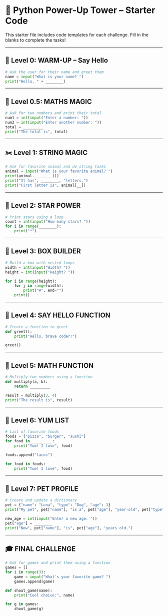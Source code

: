 # 🐍 Python Power-Up Tower – Starter Code

This starter file includes code templates for each challenge. Fill in the blanks to complete the tasks!

---

## 🧱 Level 0: WARM-UP – Say Hello

```python
# Ask the user for their name and greet them
name = input("What is your name? ")
print("Hello, " + ________)
```

---

## 🧱 Level 0.5: MATHS MAGIC

```python
# Ask for two numbers and print their total
num1 = int(input("Enter a number: "))
num2 = int(input("Enter another number: "))
total = _________
print("The total is", total)
```

---

## ✂️ Level 1: STRING MAGIC

```python
# Ask for favorite animal and do string tasks
animal = input("What is your favorite animal? ")
print(animal.________())
print("It has", ________, "letters.")
print("First letter is", animal[__])
```

---

## 🌟 Level 2: STAR POWER

```python
# Print stars using a loop
count = int(input("How many stars? "))
for i in range(________):
    print("*")
```

---

## 🧩 Level 3: BOX BUILDER

```python
# Build a box with nested loops
width = int(input("Width? "))
height = int(input("Height? "))

for i in range(height):
    for j in range(width):
        print("#", end="")
    print()
```

---

## 🧠 Level 4: SAY HELLO FUNCTION

```python
# Create a function to greet
def greet():
    print("Hello, brave coder!")

greet()
```

---

## 🧠 Level 5: MATH FUNCTION

```python
# Multiply two numbers using a function
def multiply(a, b):
    return _________

result = multiply(3, 4)
print("The result is", result)
```

---

## 🍕 Level 6: YUM LIST

```python
# List of favorite foods
foods = ["pizza", "burger", "sushi"]
for food in _________:
    print("Yum! I love", food)

foods.append("tacos")

for food in foods:
    print("Yum! I love", food)
```

---

## 🧠 Level 7: PET PROFILE

```python
# Create and update a dictionary
pet = {"name": "Luna", "type": "Dog", "age": 3}
print("My pet", pet["name"], "is a", pet["age"], "year-old", pet["type"])

new_age = int(input("Enter a new age: "))
pet["age"] = ________
print("Now", pet["name"], "is", pet["age"], "years old.")
```

---

## 🎓 FINAL CHALLENGE

```python
# Ask for games and print them using a function
games = []
for i in range(3):
    game = input("What's your favorite game? ")
    games.append(game)

def shout_game(name):
    print("Cool choice:", name)

for g in games:
    shout_game(g)
```
